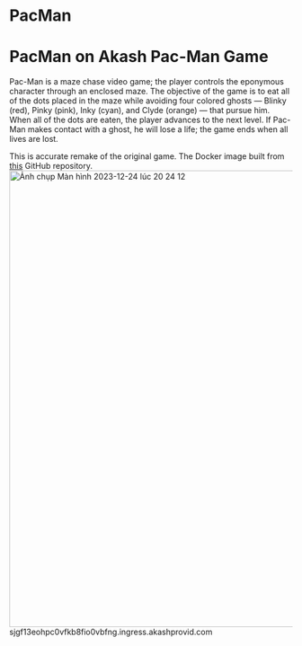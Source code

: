 # PacMan
PacMan on Akash
Pac-Man Game
=======

Pac-Man is a maze chase video game; the player controls the eponymous character through an enclosed maze. The objective of the game is to eat all of the dots placed in the maze while avoiding four colored ghosts — Blinky (red), Pinky (pink), Inky (cyan), and Clyde (orange) — that pursue him. When all of the dots are eaten, the player advances to the next level. If Pac-Man makes contact with a ghost, he will lose a life; the game ends when all lives are lost.

This is accurate remake of the original game. The Docker image built from [this](https://github.com/masonicGIT/pacman) GitHub repository.
<img width="813" alt="Ảnh chụp Màn hình 2023-12-24 lúc 20 24 12" src="https://github.com/AprilHan0486/PacMan/assets/154740051/324553eb-4e33-4b25-b675-71a5efd66a03">
sjgf13eohpc0vfkb8fio0vbfng.ingress.akashprovid.com
